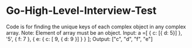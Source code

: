 # Go-High-Level-Interview-Test

Code is for finding the unique keys of each complex object in any complex array. 
Note: Element of array must be an object.
Input:
a =[
{ c: [{ d: 5}] },
'5',
{ f: 7 },
{ e: { c: [ 9, { d: 9 }] } }
];
Output: ["c", "d", "f", "e"]
